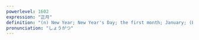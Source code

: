 ```yaml
---
powerlevel: 1602
expression: "正月"
definition: "(n) New Year; New Year's Day; the first month; January; (P)"
pronunciation: "しょうがつ"
---
```

